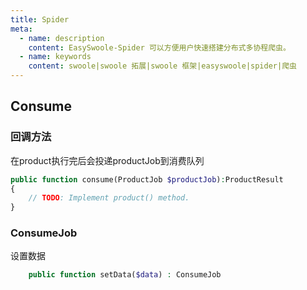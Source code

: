```yaml
---
title: Spider
meta:
  - name: description
    content: EasySwoole-Spider 可以方便用户快速搭建分布式多协程爬虫。
  - name: keywords
    content: swoole|swoole 拓展|swoole 框架|easyswoole|spider|爬虫
---
```


## Consume

### 回调方法

在product执行完后会投递productJob到消费队列
````php
public function consume(ProductJob $productJob):ProductResult
{
    // TODO: Implement product() method.
}
````

### ConsumeJob

设置数据
````php
    public function setData($data) : ConsumeJob
````
